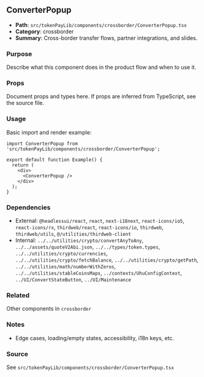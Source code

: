 ## ConverterPopup

- **Path**: `src/tokenPayLib/components/crossborder/ConverterPopup.tsx`
- **Category**: crossborder
- **Summary**: Cross-border transfer flows, partner integrations, and slides.

### Purpose
Describe what this component does in the product flow and when to use it.

### Props
Document props and types here. If props are inferred from TypeScript, see the source file.

### Usage
Basic import and render example:


```tsx
import ConverterPopup from 'src/tokenPayLib/components/crossborder/ConverterPopup';

export default function Example() {
  return (
    <div>
      <ConverterPopup />
    </div>
  );
}

```

### Dependencies
- External: `@headlessui/react`, `react`, `next-i18next`, `react-icons/io5`, `react-icons/rx`, `thirdweb/react`, `react-icons/io`, `thirdweb`, `thirdweb/utils`, `@/utilities/thirdweb-client`
- Internal: `../../utilities/crypto/convertAnyToAny`, `../../assets/quoteV2Abi.json`, `../../types/token.types`, `../../utilities/crypto/currencies`, `../../utilities/crypto/fetchBalance`, `../../utilities/crypto/getPath`, `../../utilities/math/numberWithZeros`, `../../utilities/stableCoinsMaps`, `../contexts/UhuConfigContext`, `../UI/ConvertStateButton`, `../UI/Maintenance`

### Related
Other components in `crossborder`

### Notes
- Edge cases, loading/empty states, accessibility, i18n keys, etc.

### Source
See `src/tokenPayLib/components/crossborder/ConverterPopup.tsx`
